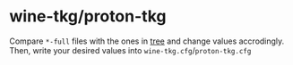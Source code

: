 # wine-tkg/proton-tkg

Compare `*-full` files with the ones in [tree](https://github.com/Frogging-Family/wine-tkg-git) and change values accrodingly. Then, write your desired values into `wine-tkg.cfg`/`proton-tkg.cfg`
